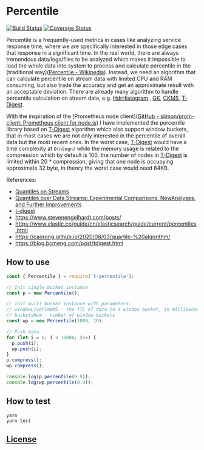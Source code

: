 # Percentile

[![Build Status](https://travis-ci.com/CCharlieLi/percentile.svg?branch=main)](https://travis-ci.com/CCharlieLi/percentile)
[![Coverage Status](https://coveralls.io/repos/github/CCharlieLi/percentile/badge.svg?branch=master)](https://coveralls.io/github/CCharlieLi/percentile?branch=master)

Percentile is a frequently-used metrics in cases like analyzing service response time, where we are specifically interested in those edge cases that response in a significant time. In the real world, there are always tremendous data/logs/files to be analyzed which makes it impossible to load the whole data into system to process and calculate percentile in the [traditional way]([Percentile - Wikipedia](https://en.wikipedia.org/wiki/Percentile#The_nearest-rank_method)). Instead, we need an algorithm that can calculate percentile on stream data with limited CPU and RAM consuming, but also trade the accuracy and get an approximate result with an acceptable deviation. There are already many algorithm to handle percentile calculation on stream data, e.g.   [HdrHistogram](https://github.com/HdrHistogram/HdrHistogram) , [GK](https://www.cis.upenn.edu/~sanjeev/papers/sigmod01_quantiles.pdf), [CKMS](http://dimacs.rutgers.edu/~graham/pubs/papers/bquant-icde.pdf), [T-Digest](https://raw.githubusercontent.com/tdunning/t-digest/master/docs/t-digest-paper/histo.pdf).

With the inspiration of the [Prometheus node client]([GitHub - siimon/prom-client: Prometheus client for node.js](https://github.com/siimon/prom-client))  I have implemented the percentile library based on [T-Digest](https://raw.githubusercontent.com/tdunning/t-digest/master/docs/t-digest-paper/histo.pdf) algorithm which also support window buckets, that in most cases we are not only interested in the percentile of overall data but the most recent ones. In the worst case, [T-Digest](https://raw.githubusercontent.com/tdunning/t-digest/master/docs/t-digest-paper/histo.pdf)  would have a time complexity at `O(nlogn)`  while the memory usage is related to the compression which by default is 100, the number of nodes in [T-Digest](https://raw.githubusercontent.com/tdunning/t-digest/master/docs/t-digest-paper/histo.pdf)  is limited within 20 * compression, giving that one node is occupying approximate 32 byte, in theory the worst case would need 64KB.

References:

- [Quantiles on Streams](https://sites.cs.ucsb.edu/~suri/psdir/ency.pdf)
- [Quantiles over Data Streams: Experimental Comparisons, NewAnalyses, and Further Improvements](http://dimacs.rutgers.edu/~graham/pubs/papers/nquantvldbj.pdf)
- [t-digest](https://github.com/tdunning/t-digest#t-digest)
- https://www.stevenengelhardt.com/posts/
- https://www.elastic.co/guide/cn/elasticsearch/guide/current/percentiles.html
- https://caorong.github.io/2020/08/03/quartile-%20algorithm/
- https://blog.bcmeng.com/post/tdigest.html


## How to use

```js
const { Percentile } = require('t-percentile');

// Init single bucket instance
const p = new Percentile();

// Init multi bucket instance with parameters:
// windowLiveTimeMS - the TTL of data in a window bucket, in milliSecond
// bucketsNum - number of window buckets
const wp = new Percentile(1000, 10);

// Push data
for (let i = 0; i < 10000; i++) {
  p.push(i);
  wp.push(i);
}
p.compress();
wp.compress();

console.log(p.percentile(0.9));
console.log(wp.percentile(0.9));
```

## How to test

```
yarn
yarn test
```

## [License](https://github.com/CCharlieLi/percentile/blob/main/LICENSE)